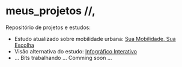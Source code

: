 # meus_projetos //,
Repositório de projetos e estudos:

* Estudo atualizado sobre mobilidade urbana: [Sua Mobilidade, Sua Escolha](https://bit.ly/suamobilidade)
* Visão alternativa do estudo: [Infográfico Interativo](https://rebrand.ly/Infomobilidade)
* ... Bits trabalhando ... Comming soon ...

